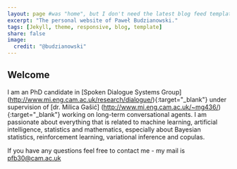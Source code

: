 ```yaml
---
layout: page #was "home", but I don't need the latest blog feed template on the homepage
excerpt: "The personal website of Paweł Budzianowski."
tags: [Jekyll, theme, responsive, blog, template]
share: false
image:
  credit: "@budzianowski"
---
```


## Welcome

I am an PhD candidate in [Spoken Dialogue Systems Group] (http://www.mi.eng.cam.ac.uk/research/dialogue/){:target="_blank"} under supervision of [dr. Milica Gašić] (http://www.mi.eng.cam.ac.uk/~mg436/){:target="_blank"} working on long-term conversational agents. I am passionate about everything that is related to machine learning, artificial intelligence, statistics and mathematics, especially about Bayesian statistics, reinforcement learning, variational inference and copulas.

If you have any questions feel free to contact me - my mail is pfb30@cam.ac.uk
